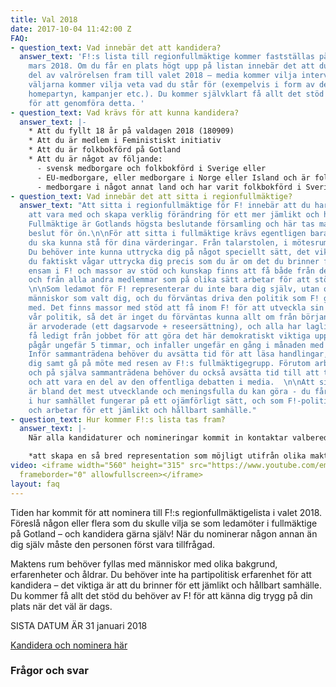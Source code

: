 ```yaml
---
title: Val 2018
date: 2017-10-04 11:42:00 Z
FAQ:
- question_text: Vad innebär det att kandidera?
  answer_text: 'F!:s lista till regionfullmäktige kommer fastställas på årsmötet i
    mars 2018. Om du får en plats högt upp på listan innebär det att du är en viktig
    del av valrörelsen fram till valet 2018 – media kommer vilja intervjua dig, och
    väljarna kommer vilja veta vad du står för (exempelvis i form av debattartiklar,
    homepartyn, kampanjer etc.). Du kommer självklart få allt det stöd du behöver
    för att genomföra detta. '
- question_text: Vad krävs för att kunna kandidera?
  answer_text: |-
    * Att du fyllt 18 år på valdagen 2018 (180909)
    * Att du är medlem i Feministiskt initiativ
    * Att du är folkbokförd på Gotland
    * Att du är något av följande:
      - svensk medborgare och folkbokförd i Sverige eller
      - EU-medborgare, eller medborgare i Norge eller Island och är folkbokförd i Sverige eller
      - medborgare i något annat land och har varit folkbokförd i Sverige i tre år
- question_text: Vad innebär det att sitta i regionfullmäktige?
  answer_text: "Att sitta i regionfullmäktige för F! innebär att du har möjlighet
    att vara med och skapa verklig förändring för ett mer jämlikt och hållbart samhälle.
    Fullmäktige är Gotlands högsta beslutande församling och här tas massor av viktiga
    beslut för ön.\n\nFör att sitta i fullmäktige krävs egentligen bara en sak: att
    du ska kunna stå för dina värderingar. Från talarstolen, i mötesrum och i media.
    Du behöver inte kunna uttrycka dig på något speciellt sätt, det viktiga är att
    du faktiskt vågar uttrycka dig precis som du är om det du brinner för. Du är aldrig
    ensam i F! och massor av stöd och kunskap finns att få både från de andra ledamöterna
    och från alla andra medlemmar som på olika sätt arbetar för att stötta ledamöterna.
    \n\nSom ledamot för F! representerar du inte bara dig själv, utan också alla de
    människor som valt dig, och du förväntas driva den politik som F! gått till val
    med. Det finns massor med stöd att få inom F! för att utveckla sin kunskap om
    vår politik, så det är inget du förväntas kunna allt om från början. \n\nFullmäktigesammanträdena
    är arvoderade (ett dagsarvode + reseersättning), och alla har laglig rätt att
    få ledigt från jobbet för att göra det här demokratiskt viktiga uppdraget. Sammanträdena
    pågår ungefär 5 timmar, och infaller ungefär en gång i månaden med sommaruppehåll.
    Inför sammanträdena behöver du avsätta tid för att läsa handlingar, förbereda
    dig samt gå på möte med resen av F!:s fullmäktigegrupp. Förutom arbetet inför
    och på själva sammanträdena behöver du också avsätta tid till att ta fram förslag,
    och att vara en del av den offentliga debatten i media.  \n\nAtt sitta i fullmäktige
    är bland det mest utvecklande och meningsfulla du kan göra - du får en inblick
    i hur samhället fungerar på ett ojämförligt sätt, och som F!-politiker är du med
    och arbetar för ett jämlikt och hållbart samhälle."
- question_text: Hur kommer F!:s lista tas fram?
  answer_text: |-
    När alla kandidaturer och nomineringar kommit in kontaktar valberedningen kandidaterna och genomför intervjuer. Utifrån det tar valberedningen fram ett förslag på en lista, baserat på intervjuerna och med ett intersektionellt perspektiv.* Listan till regionfullmäktige kommer slutligen röstas fram på F!:s årsmöte i mars 2018.

    *att skapa en så bred representation som möjligt utifrån olika maktordningar som kön, etnicitet, ålder osv.
video: <iframe width="560" height="315" src="https://www.youtube.com/embed/hUgtBMosU_w"
  frameborder="0" allowfullscreen></iframe>
layout: faq
---
```


Tiden har kommit för att nominera till F!:s regionfullmäktigelista i valet 2018. Föreslå någon eller flera som du skulle vilja se som ledamöter i fullmäktige på Gotland – och kandidera gärna själv! När du nominerar någon annan än dig själv måste den personen först vara tillfrågad.

Maktens rum behöver fyllas med människor med olika bakgrund, erfarenheter och åldrar. Du behöver inte ha partipolitisk erfarenhet för att kandidera – det viktiga är att du brinner för ett jämlikt och hållbart samhälle. Du kommer få allt det stöd du behöver av F! för att känna dig trygg på din plats när det väl är dags.

SISTA DATUM ÄR 31 januari 2018

[Kandidera och nominera här](https://docs.google.com/forms/d/e/1FAIpQLSdTQiW_RAVMjftGghayKm2zrcXLxZQlGn0-blQfinNQFf40cQ/viewform)

### Frågor och svar